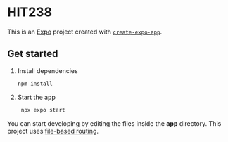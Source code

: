 # HIT238

This is an [Expo](https://expo.dev) project created with [`create-expo-app`](https://www.npmjs.com/package/create-expo-app).

## Get started

1. Install dependencies

   ```bash
   npm install
   ```

2. Start the app

   ```bash
    npx expo start

You can start developing by editing the files inside the **app** directory. This project uses [file-based routing](https://docs.expo.dev/router/introduction).
